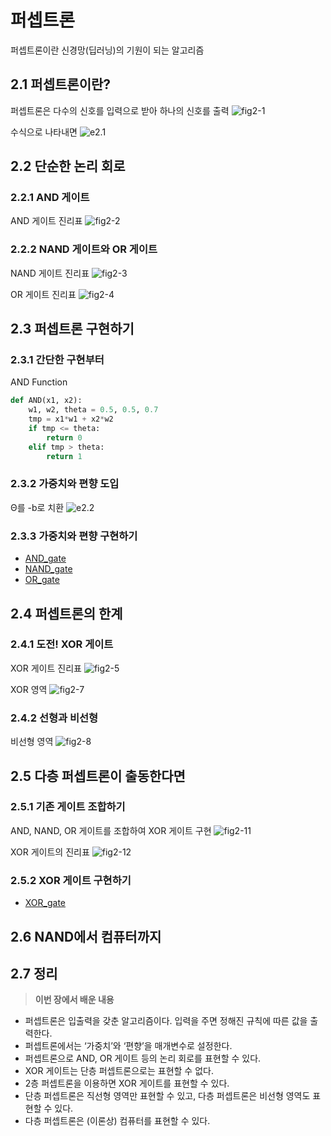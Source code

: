 # 퍼셉트론
퍼셉트론이란 신경망(딥러닝)의 기원이 되는 알고리즘
## 2.1 퍼셉트론이란?
퍼셉트론은 다수의 신호를 입력으로 받아 하나의 신호를 출력
![fig2-1](images/fig2-1.png)


수식으로 나타내면
![e2.1](images/e2.1.png)


## 2.2 단순한 논리 회로 
### 2.2.1 AND 게이트
AND 게이트 진리표
![fig2-2](images/fig2-2.png)


### 2.2.2 NAND 게이트와 OR 게이트 
NAND 게이트 진리표
![fig2-3](images/fig2-3.png)


OR 게이트 진리표
![fig2-4](images/fig2-4.png)


## 2.3 퍼셉트론 구현하기 
### 2.3.1 간단한 구현부터 
AND Function
```python
def AND(x1, x2):
    w1, w2, theta = 0.5, 0.5, 0.7
    tmp = x1*w1 + x2*w2
    if tmp <= theta:
        return 0
    elif tmp > theta:
        return 1
```
### 2.3.2 가중치와 편향 도입 
Θ를 -b로 치환
![e2.2](images/e2.2.png)


### 2.3.3 가중치와 편향 구현하기 
- [AND_gate](and_gate.py)
- [NAND_gate](nand_gate.py)
- [OR_gate](or_gate.py)
## 2.4 퍼셉트론의 한계 
### 2.4.1 도전! XOR 게이트 
XOR 게이트 진리표
![fig2-5](images/fig2-5.png)


XOR 영역
![fig2-7](images/fig2-7.png)


### 2.4.2 선형과 비선형 
비선형 영역
![fig2-8](images/fig2-8.png)


## 2.5 다층 퍼셉트론이 출동한다면 
### 2.5.1 기존 게이트 조합하기 
AND, NAND, OR 게이트를 조합하여 XOR 게이트 구현
![fig2-11](images/fig2-11.png)


XOR 게이트의 진리표
![fig2-12](images/fig2-12.png)


### 2.5.2 XOR 게이트 구현하기 
- [XOR_gate](xor_gate.py)


## 2.6 NAND에서 컴퓨터까지
## 2.7 정리
> **이번 장에서 배운 내용**
* 퍼셉트론은 입출력을 갖춘 알고리즘이다. 입력을 주면 정해진 규칙에 따른 값을 출력한다.
* 퍼셉트론에서는 ‘가중치’와 ‘편향’을 매개변수로 설정한다.
* 퍼셉트론으로 AND, OR 게이트 등의 논리 회로를 표현할 수 있다.
* XOR 게이트는 단층 퍼셉트론으로는 표현할 수 없다.
* 2층 퍼셉트론을 이용하면 XOR 게이트를 표현할 수 있다.
* 단층 퍼셉트론은 직선형 영역만 표현할 수 있고, 다층 퍼셉트론은 비선형 영역도 표현할 수 있다.
* 다층 퍼셉트론은 (이론상) 컴퓨터를 표현할 수 있다.